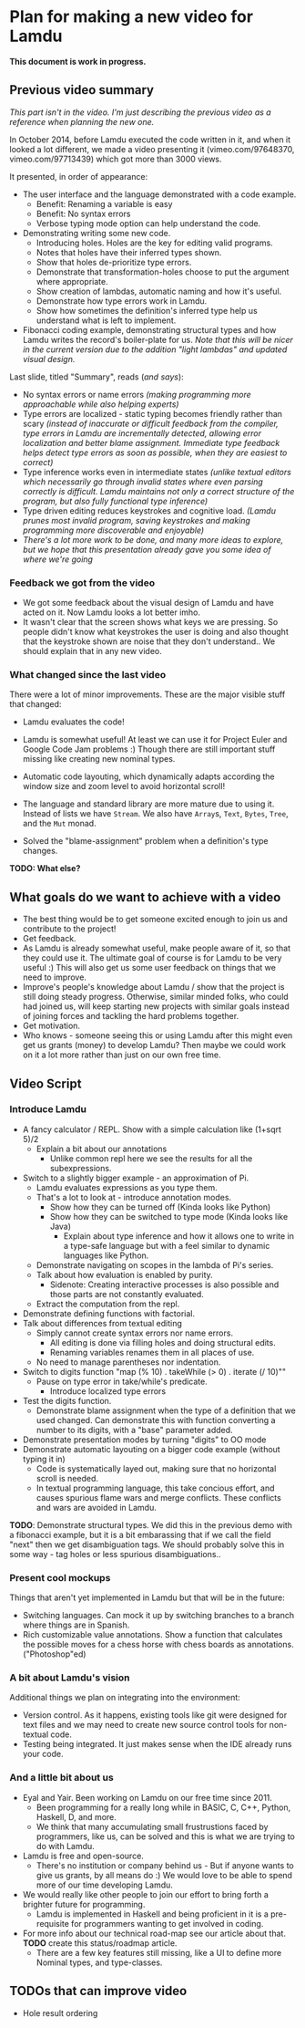# Plan for making a new video for Lamdu

**This document is work in progress.**

## Previous video summary

*This part isn't in the video. I'm just describing the previous video as a reference when planning the new one.*

In October 2014, before Lamdu executed the code written in it, and when it looked a lot different, we made a video presenting it (vimeo.com/97648370, vimeo.com/97713439) which got more than 3000 views.

It presented, in order of appearance:

* The user interface and the language demonstrated with a code example.
  * Benefit: Renaming a variable is easy
  * Benefit: No syntax errors
  * Verbose typing mode option can help understand the code.
* Demonstrating writing some new code.
  * Introducing holes. Holes are the key for editing valid programs.
  * Notes that holes have their inferred types shown.
  * Show that holes de-prioritize type errors.
  * Demonstrate that transformation-holes choose to put the argument where appropriate.
  * Show creation of lambdas, automatic naming and how it's useful.
  * Demonstrate how type errors work in Lamdu.
  * Show how sometimes the definition's inferred type help us understand what is left to implement.
* Fibonacci coding example, demonstrating structural types and how Lamdu writes the record's boiler-plate for us. *Note that this will be nicer in the current version due to the addition "light lambdas" and updated visual design.*

Last slide, titled "Summary", reads (*and says*):
* No syntax errors or name errors *(making programming more approachable while also helping experts)*
* Type errors are localized - static typing becomes friendly rather than scary *(instead of inaccurate or difficult feedback from the compiler, type errors in Lamdu are incrementally detected, allowing error localization and better blame assignment. Immediate type feedback helps detect type errors as soon as possible, when they are easiest to correct)*
* Type inference works even in intermediate states *(unlike textual editors which necessarily go through invalid states where even parsing correctly is difficult. Lamdu maintains not only a correct structure of the program, but also fully functional type inference)*
* Type driven editing reduces keystrokes and cognitive load. *(Lamdu prunes most invalid program, saving keystrokes and making programming more discoverable and enjoyable)*
* *There's a lot more work to be done, and many more ideas to explore, but we hope that this presentation already gave you some idea of where we're going*

### Feedback we got from the video

* We got some feedback about the visual design of Lamdu and have acted on it. Now Lamdu looks a lot better imho.
* It wasn't clear that the screen shows what keys we are pressing. So people didn't know what keystrokes the user is doing and also thought that the keystroke shown are noise that they don't understand.. We should explain that in any new video.

### What changed since the last video

There were a lot of minor improvements.
These are the major visible stuff that changed:

* Lamdu evaluates the code!

* Lamdu is somewhat useful! At least we can use it for Project Euler
  and Google Code Jam problems :) Though there are still important
  stuff missing like creating new nominal types.

* Automatic code layouting, which dynamically adapts according the
  window size and zoom level to avoid horizontal scroll!

* The language and standard library are more mature due to using
  it. Instead of lists we have `Stream`. We also have `Array`s,
  `Text`, `Bytes`, `Tree`, and the `Mut` monad.

* Solved the "blame-assignment" problem when a definition's type
  changes.

**TODO: What else?**

## What goals do we want to achieve with a video

* The best thing would be to get someone excited enough to join us and contribute to the project!
* Get feedback.
* As Lamdu is already somewhat useful, make people aware of it, so that they could use it. The ultimate goal of course is for Lamdu to be very useful :) This will also get us some user feedback on things that we need to improve.
* Improve's people's knowledge about Lamdu / show that the project is still doing steady progress. Otherwise, similar minded folks, who could had joined us, will keep starting new projects with similar goals instead of joining forces and tackling the hard problems together.
* Get motivation.
* Who knows - someone seeing this or using Lamdu after this might even get us grants (money) to develop Lamdu? Then maybe we could work on it a lot more rather than just on our own free time.

## Video Script

### Introduce Lamdu

* A fancy calculator / REPL. Show with a simple calculation like (1+sqrt 5)/2
  * Explain a bit about our annotations
    * Unlike common repl here we see the results for all the subexpressions.
* Switch to a slightly bigger example - an approximation of Pi.
  * Lamdu evaluates expressions as you type them.
  * That's a lot to look at - introduce annotation modes.
    * Show how they can be turned off (Kinda looks like Python)
    * Show how they can be switched to type mode (Kinda looks like Java)
      * Explain about type inference and how it allows one to write in a type-safe language but with a feel similar to dynamic languages like Python.
  * Demonstrate navigating on scopes in the lambda of Pi's series.
  * Talk about how evaluation is enabled by purity.
    * Sidenote: Creating interactive processes is also possible and those parts are not constantly evaluated.
  * Extract the computation from the repl.
* Demonstrate defining functions with factorial.
* Talk about differences from textual editing
  * Simply cannot create syntax errors nor name errors.
    * All editing is done via filling holes and doing structural edits.
    * Renaming variables renames them in all places of use.
  * No need to manage parentheses nor indentation.
* Switch to digits function "map (% 10) . takeWhile (> 0) . iterate (/ 10)""
  * Pause on type error in take/while's predicate.
    * Introduce localized type errors
* Test the digits function.
  * Demonstrate blame assignment when the type of a definition that we used changed. Can demonstrate this with function converting a number to its digits, with a "base" parameter added.
* Demonstrate presentation modes by turning "digits" to OO mode
* Demonstrate automatic layouting on a bigger code example (without typing it in)
  * Code is systematically layed out, making sure that no horizontal scroll is needed.
  * In textual programming language, this take concious effort, and causes spurious flame wars and merge conflicts. These conflicts and wars are avoided in Lamdu.

**TODO**: Demonstrate structural types. We did this in the previous demo with a fibonacci example, but it is a bit embarassing that if we call the field "next" then we get disambiguation tags. We should probably solve this in some way - tag holes or less spurious disambiguations..

### Present cool mockups

Things that aren't yet implemented in Lamdu but that will be in the future:

* Switching languages. Can mock it up by switching branches to a branch where things are in Spanish.
* Rich customizable value annotations. Show a function that calculates the possible moves for a chess horse with chess boards as annotations. ("Photoshop"ed)

### A bit about Lamdu's vision

Additional things we plan on integrating into the environment:

* Version control. As it happens, existing tools like git were designed for text files and we may need to create new source control tools for non-textual code.
* Testing being integrated. It just makes sense when the IDE already runs your code.

### And a little bit about us

* Eyal and Yair. Been working on Lamdu on our free time since 2011.
  * Been programming for a really long while in BASIC, C, C++, Python, Haskell, D, and more.
  * We think that many accumulating small frustrustions faced by programmers, like us, can be solved and this is what we are trying to do with Lamdu.
* Lamdu is free and open-source.
  * There's no institution or company behind us - But if anyone wants to give us grants, by all means do :) We would love to be able to spend more of our time developing Lamdu.
* We would really like other people to join our effort to bring forth a brighter future for programming.
  * Lamdu is implemented in Haskell and being proficient in it is a pre-requisite for programmers wanting to get involved in coding.
* For more info about our technical road-map see our article about that. **TODO** create this status/roadmap article.
  * There are a few key features still missing, like a UI to define more Nominal types, and type-classes.

## TODOs that can improve video

* Hole result ordering
